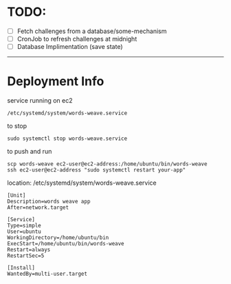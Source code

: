 
# TODO:
- [ ] Fetch challenges from a database/some-mechanism 
- [ ] CronJob to refresh challenges at midnight
- [ ] Database Implimentation (save state)

---
# Deployment Info
service running on ec2
```
/etc/systemd/system/words-weave.service
```

to stop
```
sudo systemctl stop words-weave.service
```


to push and run
```
scp words-weave ec2-user@ec2-address:/home/ubuntu/bin/words-weave
ssh ec2-user@ec2-address "sudo systemctl restart your-app"
```


location: /etc/systemd/system/words-weave.service
```
[Unit]
Description=words weave app
After=network.target

[Service]
Type=simple
User=ubuntu
WorkingDirectory=/home/ubuntu/bin
ExecStart=/home/ubuntu/bin/words-weave
Restart=always
RestartSec=5

[Install]
WantedBy=multi-user.target
```
